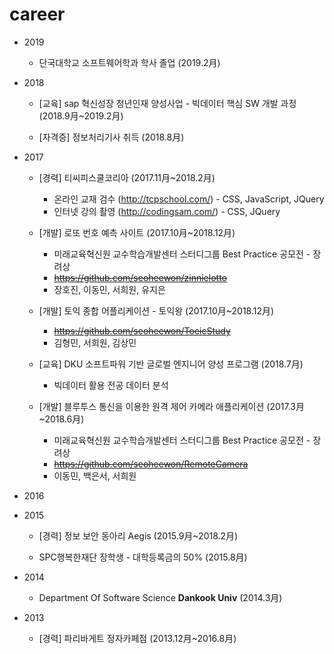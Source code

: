 # career

+ 2019

   + 단국대학교 소프트웨어학과 학사 졸업 (2019.2月)  
   
   
+ 2018

   + [교육] sap 혁신성장 청년인재 양성사업 - 빅데이터 핵심 SW 개발 과정 (2018.9月~2019.2月)   
   
   + [자격증] 정보처리기사 취득 (2018.8月)  
   
   
+ 2017

   + [경력] 티씨피스쿨코리아 (2017.11月~2018.2月)  
      + 온라인 교재 검수 (http://tcpschool.com/) - CSS, JavaScript, JQuery 
      + 인터넷 강의 촬영 (http://codingsam.com/) - CSS, JQuery 
  
   + [개발] 로또 번호 예측 사이트 (2017.10月~2018.12月)  
      + 미래교육혁신원 교수학습개발센터 스터디그룹 Best Practice 공모전 - 장려상 
      + ~~https://github.com/seoheewon/zinnielotto~~
      + 장호진, 이동민, 서희원, 유지은
  
   + [개발] 토익 종합 어플리케이션 - 토익왕 (2017.10月~2018.12月)
      + ~~https://github.com/seoheewon/ToeicStudy~~
      + 김형민, 서희원, 김상민
 
   + [교육] DKU 소프트파워 기반 글로벌 엔지니어 양성 프로그램 (2018.7月)
      + 빅데이터 활용 전공 데이터 분석
 
   + [개발] 블루투스 통신을 이용한 원격 제어 카메라 애플리케이션 (2017.3月~2018.6月)
      + 미래교육혁신원 교수학습개발센터 스터디그룹 Best Practice 공모전 - 장려상 
      + ~~https://github.com/seoheewon/RemoteCamera~~
      + 이동민, 백은서, 서희원


+ 2016


+ 2015

   + [경력] 정보 보안 동아리 Aegis (2015.9月~2018.2月)
   
   + SPC행복한재단 장학생 - 대학등록금의 50% (2015.8月)


+ 2014

   + Department Of Software Science **Dankook Univ** (2014.3月)
   
   
+ 2013
 
   + [경력] 파리바게트 정자카페점 (2013.12月~2016.8月)
